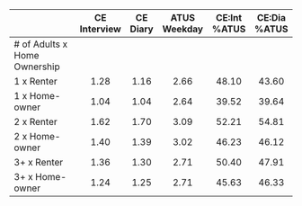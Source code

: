 
|                      | CE<br>Interview |  CE<br>Diary | ATUS<br>Weekday | CE:Int<br>%ATUS | CE:Dia<br>%ATUS |
| -------------------- | :----------: | :----------: | :----------: | :----------: | :----------: |
| # of Adults x Home Ownership |              |              |              |              |              |
| 1 x Renter           |         1.28 |         1.16 |         2.66 |        48.10 |        43.60 |
| 1 x Home-owner       |         1.04 |         1.04 |         2.64 |        39.52 |        39.64 |
| 2 x Renter           |         1.62 |         1.70 |         3.09 |        52.21 |        54.81 |
| 2 x Home-owner       |         1.40 |         1.39 |         3.02 |        46.23 |        46.12 |
| 3+ x Renter          |         1.36 |         1.30 |         2.71 |        50.40 |        47.91 |
| 3+ x Home-owner      |         1.24 |         1.25 |         2.71 |        45.63 |        46.33 |

